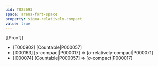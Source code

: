 ```yaml
---
uid: T023693
space: arens-fort-space
property: sigma-relatively-compact
value: true
---
```

[[Proof]]

* [T000902] [Countable|P000057]
* [I000163] [$\sigma$-compact|P000017] => [$\sigma$-relatively-compact|P000071]
* [I000074] [Countable|P000057] => [$\sigma$-compact|P000017]

